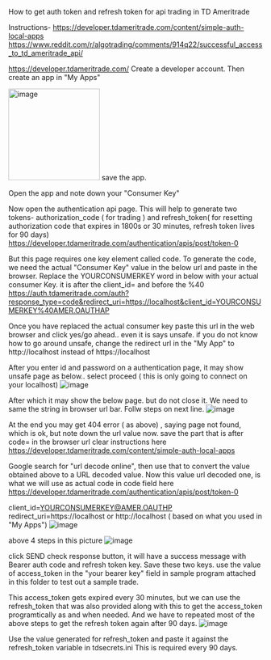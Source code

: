 How to get auth token and refresh token for api trading in TD Ameritrade

Instructions-
https://developer.tdameritrade.com/content/simple-auth-local-apps
https://www.reddit.com/r/algotrading/comments/914q22/successful_access_to_td_ameritrade_api/


https://developer.tdameritrade.com/
Create a developer account.
Then create an app in "My Apps"


<img width="181" alt="image" src="https://user-images.githubusercontent.com/112670649/206616542-7b818004-bccf-48dd-ad91-25904a991acb.png">
save the app.

Open the app and note down your "Consumer Key"

Now open the authentication api page. This will help to generate two tokens-  authorization_code ( for trading ) and 
refresh_token( for resetting authorization code that expires in 1800s or 30 minutes, refresh token lives for 90 days)
https://developer.tdameritrade.com/authentication/apis/post/token-0

But this page requires one key element called code. To generate the code, we need the actual "Consumer Key" value  in the below url and paste in the browser.
Replace the YOURCONSUMERKEY word in below with your actual consumer Key. it is after the client_id= and before the %40
https://auth.tdameritrade.com/auth?response_type=code&redirect_uri=https://localhost&client_id=YOURCONSUMERKEY%40AMER.OAUTHAP

Once you have replaced the actual consumer key paste this url in the web browser and click yes/go ahead.. even it is says unsafe. if you do not know how to go around unsafe, change the redirect url in the "My App" to http://localhost instead of https://localhost

After you enter id and password on a authentication page, it may show unsafe page as below.. select proceed ( this is only going to connect on your localhost)
![image](https://github.com/scarplus/signals/assets/112670649/42ef4ec9-fb0e-4c79-8ec0-d8737b6680d0)

After which it may show the below page. but do not close it. We need to same the string in browser url bar. Follw steps on next line.
![image](https://github.com/scarplus/signals/assets/112670649/13dde727-7b32-41de-828d-f470cb793ea0)

At the end you may get 404 error ( as above) , saying page not found, which is ok, but note down the url value now. save the part that is after code= in the browser url
clear instructions here https://developer.tdameritrade.com/content/simple-auth-local-apps 

Google search for "url decode online", then use that to convert the value obtained above to a URL decoded value.
Now this value url decoded one, is what we will use as actual code in code field here https://developer.tdameritrade.com/authentication/apis/post/token-0
 
client_id=YOURCONSUMERKEY@AMER.OAUTHP
redirect_uri=https://localhost or http://localhost ( based on what you used in "My Apps")
![image](https://user-images.githubusercontent.com/112670649/220813122-49de9e62-5915-4f06-8210-0b998ba0f1fb.png)

above 4 steps in this picture
![image](https://github.com/scarplus/signals/assets/112670649/a9031287-ef03-47ee-b24a-1416e072b094)


click SEND 
check response button, it will have a success message with Bearer auth code and refresh token key. Save these two keys.
use the value of access_token in the "your bearer key" field in sample program attached in this folder to test out a sample trade.

This access_token gets expired every 30 minutes, but we can use the refresh_token that was also provided along with this to get the access_token programtically as and when needed. And we have to repeated most of the above steps to get the refresh token again after 90 days.
![image](https://user-images.githubusercontent.com/112670649/220813238-1587f3bb-2645-4f8c-bb84-cbfe6eb0b5af.png)


Use the value generated for refresh_token and paste it against the refresh_token variable in tdsecrets.ini This is required every 90 days.





